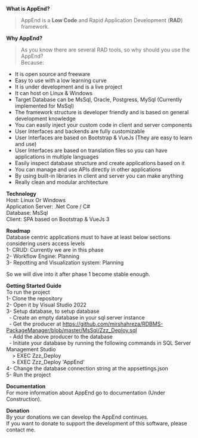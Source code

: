 **What is AppEnd?**
> AppEnd is a **Low Code** and Rapid Application Development (**RAD**) framework.  

**Why AppEnd?**
>As you know there are several RAD tools, so why should you use the AppEnd?  
Because:
- It is open source and freeware
- Easy to use with a low learning curve
- It is under development and is a live project  
- It can host on Linux & Windows
- Target Database can be MsSql, Oracle, Postgress, MySql (Currently implemented for MsSql)
- The framework structure is developer friendly and is based on general development knowledge
- You can easily inject your custom code in client and server components
- User Interfaces and backends are fully customizable
- User Interfaces are based on Bootstrap & VueJs (They are easy to learn and use)  
- User Interfaces are based on translation files so you can have applications in multiple languages  
- Easily inspect database structure and create applications based on it  
- You can manage and use APIs directly in other applications  
- By using built-in libraries in client and server you can make anything  
- Really clean and modular architecture

**Technology**  
Host: Linux Or Windows  
Application Server: .Net Core / C#  
Database: MsSql  
Client: SPA based on Bootstrap & VueJs 3  

**Roadmap**  
Database centric applications must to have at least below sections considering users access levels  
1- CRUD: Currently we are in this phase  
2- Workflow Engine: Planning  
3- Repotting and Visualization system: Planning  

So we will dive into it after phase 1 become stable enough.

**Getting Started Guide**  
To run the project  
1- Clone the repository  
2- Open it by Visual Studio 2022  
3- Setup database, to setup database  
&nbsp;&nbsp;- Create an empty database in your sql server instance  
&nbsp;&nbsp;- Get the producer at https://github.com/mirshahreza/RDBMS-PackageManager/blob/master/MsSql/Zzz_Deploy.sql  
&nbsp;&nbsp;- Add the above producer to the database  
&nbsp;&nbsp;- Initiate your database by running the following commands in SQL Server Management Studio  
&nbsp;&nbsp;&nbsp;&nbsp;> EXEC Zzz_Deploy  
&nbsp;&nbsp;&nbsp;&nbsp;> EXEC Zzz_Deploy 'AppEnd'  
4- Change the database connection string at the appsettings.json  
5- Run the project  

**Documentation**  
For more information about AppEnd go to documentation (Under Construction).

**Donation**  
By your donations we can develop the AppEnd continues.  
If you want to donate to support the development of this software, please contact me.  




